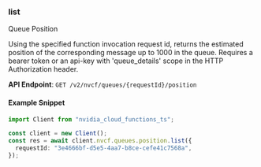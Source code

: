 
### list <a name="list"></a>
Queue Position

Using the specified function invocation request id, returns the estimated  position of the corresponding message up to 1000 in the queue. Requires a bearer token or an api-key with 'queue_details' scope in the HTTP  Authorization header. 

**API Endpoint**: `GET /v2/nvcf/queues/{requestId}/position`

#### Example Snippet

```typescript
import Client from "nvidia_cloud_functions_ts";

const client = new Client();
const res = await client.nvcf.queues.position.list({
  requestId: "3e4666bf-d5e5-4aa7-b8ce-cefe41c7568a",
});
```
